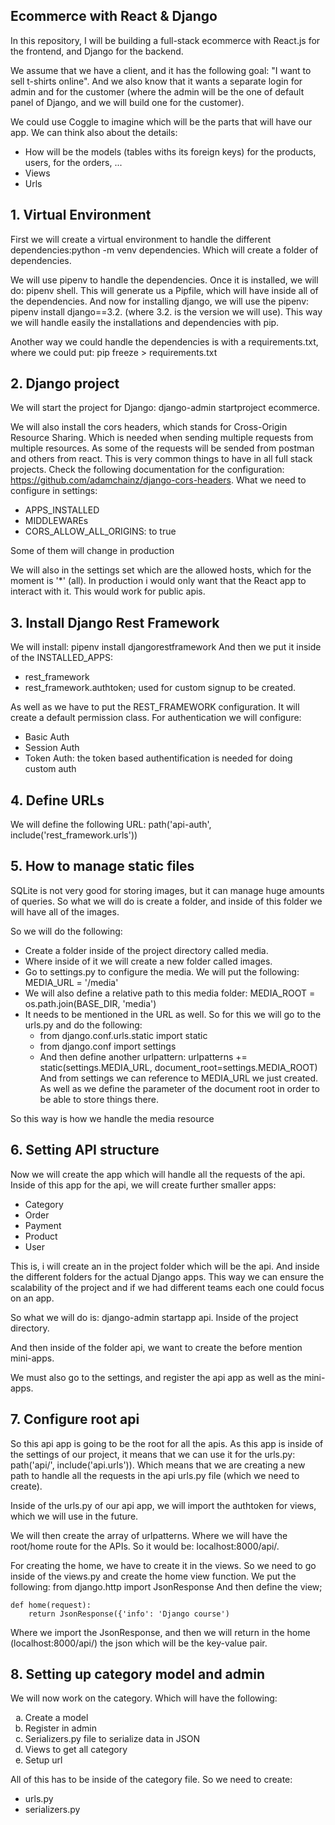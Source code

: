 ## Ecommerce with React & Django

In this repository, I will be building a full-stack ecommerce with React.js for the frontend, and Django for the backend.

We assume that we have a client, and it has the following goal: "I want to sell t-shirts online".
And we also know that it wants a separate login for admin and for the customer (where the admin will be the one of default panel of Django, and we will build one for the customer).

We could use Coggle to imagine which will be the parts that will have our app. We can think also about the details:

- How will be the models (tables withs its foreign keys) for the products, users, for the orders, ...
- Views
- Urls

## 1. Virtual Environment

First we will create a virtual environment to handle the different dependencies:python -m venv dependencies. Which will create a folder of dependencies.

We will use pipenv to handle the dependencies.
Once it is installed, we will do: pipenv shell. This will generate us a Pipfile, which will have inside all of the dependencies.
And now for installing django, we will use the pipenv: pipenv install django==3.2. (where 3.2. is the version we will use).
This way we will handle easily the installations and dependencies with pip.

Another way we could handle the dependencies is with a requirements.txt, where we could put: pip freeze > requirements.txt

## 2. Django project

We will start the project for Django: django-admin startproject ecommerce.

We will also install the cors headers, which stands for Cross-Origin Resource Sharing. Which is needed when sending multiple requests from multiple resources. As some of the requests will be sended from postman and others from react.
This is very common things to have in all full stack projects.
Check the following documentation for the configuration: https://github.com/adamchainz/django-cors-headers.
What we need to configure in settings:

- APPS_INSTALLED
- MIDDLEWAREs
- CORS_ALLOW_ALL_ORIGINS: to true

Some of them will change in production

We will also in the settings set which are the allowed hosts, which for the moment is '\*' (all). In production i would only want that the React app to interact with it. This would work for public apis.

## 3. Install Django Rest Framework

We will install: pipenv install djangorestframework
And then we put it inside of the INSTALLED_APPS:

- rest_framework
- rest_framework.authtoken; used for custom signup to be created.

As well as we have to put the REST_FRAMEWORK configuration. It will create a default permission class. For authentication we will configure:

- Basic Auth
- Session Auth
- Token Auth: the token based authentification is needed for doing custom auth

## 4. Define URLs

We will define the following URL: path('api-auth', include('rest_framework.urls'))

## 5. How to manage static files

SQLite is not very good for storing images, but it can manage huge amounts of queries.
So what we will do is create a folder, and inside of this folder we will have all of the images.

So we will do the following:

- Create a folder inside of the project directory called media.
- Where inside of it we will create a new folder called images.
- Go to settings.py to configure the media. We will put the following: MEDIA_URL = '/media'
- We will also define a relative path to this media folder: MEDIA_ROOT = os.path.join(BASE_DIR, 'media')
- It needs to be mentioned in the URL as well. So for this we will go to the urls.py and do the following:
  - from django.conf.urls.static import static
  - from django.conf import settings
  - And then define another urlpattern:
    urlpatterns += static(settings.MEDIA_URL, document_root=settings.MEDIA_ROOT)
    And from settings we can reference to MEDIA_URL we just created. As well as we define the parameter of the document root in order to be able to store things there.

So this way is how we handle the media resource

## 6. Setting API structure

Now we will create the app which will handle all the requests of the api.
Inside of this app for the api, we will create further smaller apps:

- Category
- Order
- Payment
- Product
- User

This is, i will create an in the project folder which will be the api. And inside the different folders for the actual Django apps.
This way we can ensure the scalability of the project and if we had different teams each one could focus on an app.

So what we will do is: django-admin startapp api. Inside of the project directory.

And then inside of the folder api, we want to create the before mention mini-apps.

We must also go to the settings, and register the api app as well as the mini-apps.

## 7. Configure root api

So this api app is going to be the root for all the apis. As this app is inside of the settings of our project, it means that we can use it for the urls.py: path('api/', include('api.urls')). Which means that we are creating a new path to handle all the requests in the api urls.py file (which we need to create).

Inside of the urls.py of our api app, we will import the authtoken for views, which we will use in the future.

We will then create the array of urlpatterns. Where we will have the root/home route for the APIs. So it would be: localhost:8000/api/.

For creating the home, we have to create it in the views. So we need to go inside of the views.py and create the home view function.
We put the following: from django.http import JsonResponse
And then define the view;

    def home(request):
        return JsonResponse({'info': 'Django course')

Where we import the JsonResponse, and then we will return in the home (localhost:8000/api/) the json which will be the key-value pair.

## 8. Setting up category model and admin

We will now work on the category. Which will have the following:

<ol type="a">
  <li>Create a model</li>
  <li>Register in admin</li>
  <li>Serializers.py file to serialize data in JSON</li>
  <li>Views to get all category</li>
  <li>Setup url</li>
</ol>

All of this has to be inside of the category file. So we need to create:

- urls.py
- serializers.py
